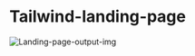 # Tailwind-landing-page

![Landing-page-output-img](https://github.com/user-attachments/assets/b5939340-c8bb-487b-81a3-8dab0ccda9d3)

